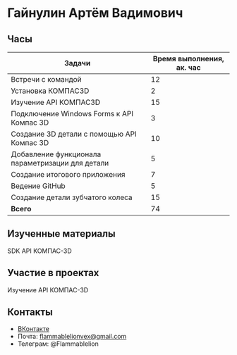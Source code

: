 # Гайнулин Артём Вадимович

## Часы

|Задачи|Время выполнения, ак. час|
|----------------|----------------|
|Встречи с командой |12|
|Установка КОМПАС3D | 2|
|Изучение API КОМПАС3D | 15|
|Подключение Windows Forms к API Компас 3D | 3|
|Создание 3D детали с помощью API Компас 3D | 10|
|Добавление функционала параметризации для детали | 5|
|Создание итогового приложения | 7|
|Ведение GitHub | 5|
|Создание детали зубчатого колеса | 15|
|<b>Всего </b> | 74|


## Изученные материалы
SDK API КОМПАС-3D


## Участие в проектах
Изучение API КОМПАС-3D

## Контакты <br>
- [ВКонтакте](https://vk.com/ihopeyoudieinafire)
- Почта: flammablelionvex@gmail.com
- Телеграм: @Flammablelion
